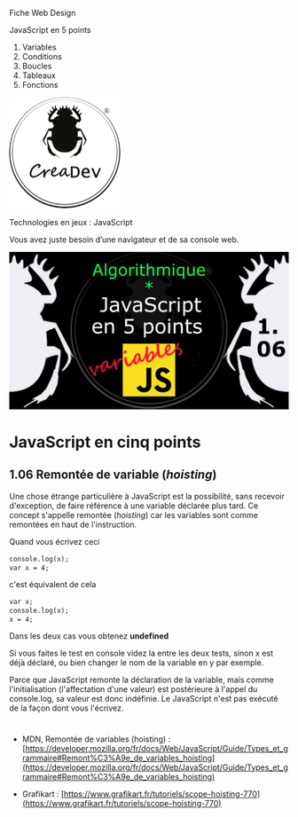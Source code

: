 Fiche Web Design

JavaScript en 5 points
1.  Variables
2.  Conditions
3.  Boucles
4.  Tableaux
5.  Fonctions

[![CreaDev](../images/logo-creadev-210207-R-200.png)](http://www.creadev.ninja/)

Technologies en jeux : JavaScript

Vous avez juste besoin d’une navigateur et de sa console web.

[![Le modulo en JavaScript](../images/JS-en-5-pts-01-06-remontee-de-var.png)](https://www.youtube.com/watch?v=DdAypM6N_24)

# JavaScript en cinq points
## 1.06 Remontée de variable (*hoisting*)

Une chose étrange particulière à JavaScript est la possibilité, sans recevoir d'exception, de faire référence à une variable déclarée plus tard. Ce concept s'appelle remontée (*hoisting*) car les variables sont comme remontées en haut de l'instruction. 

Quand vous écrivez ceci 

    console.log(x);
    var x = 4;

c'est équivalent de cela

    var x;
    console.log(x);
    x = 4;

Dans les deux cas vous obtenez **undefined**

Si vous faites le test en console videz la entre les deux tests, sinon x est déjà déclaré, ou bien changer le nom de la variable en y par
exemple.

Parce que JavaScript remonte la déclaration de la variable, mais comme l'initialisation (l'affectation d'une valeur) est postérieure à l'appel du console.log, sa valeur est donc indéfinie. Le JavaScript n'est pas exécuté de la façon dont vous l'écrivez. 

#

*   MDN, Remontée de variables (hoisting) : [https://developer.mozilla.org/fr/docs/Web/JavaScript/Guide/Types_et_grammaire#Remont%C3%A9e_de_variables_hoisting](https://developer.mozilla.org/fr/docs/Web/JavaScript/Guide/Types_et_grammaire#Remont%C3%A9e_de_variables_hoisting)


*   Grafikart : [https://www.grafikart.fr/tutoriels/scope-hoisting-770](https://www.grafikart.fr/tutoriels/scope-hoisting-770)
